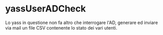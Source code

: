 # yassUserADCheck
Lo yass in questione non fa altro che interrogare l'AD, generare ed inviare via mail un file CSV contenente lo stato dei vari utenti. 
